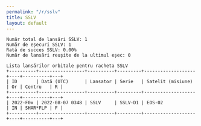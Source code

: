 ```yaml
---
permalink: "/r/sslv"
title: SSLV
layout: default
---
```


    Număr total de lansări SSLV: 1
    Număr de eșecuri SSLV: 1
    Rată de succes SSLV: 0.00%
    Număr de lansări reușite de la ultimul eșec: 0
    
    Lista lansărilor orbitale pentru racheta SSLV
    +----------+-----------------+----------+---------+-------------------+----+----------+---+
    | ID       | Dată (UTC)      | Lansator | Serie   | Satelit (misiune) | Or | Centru   | R |
    +----------+-----------------+----------+---------+-------------------+----+----------+---+
    | 2022-F0x | 2022-08-07 0348 | SSLV     | SSLV-D1 | EOS-02            | IN | SHAR*FLP | F |
    +----------+-----------------+----------+---------+-------------------+----+----------+---+
    

